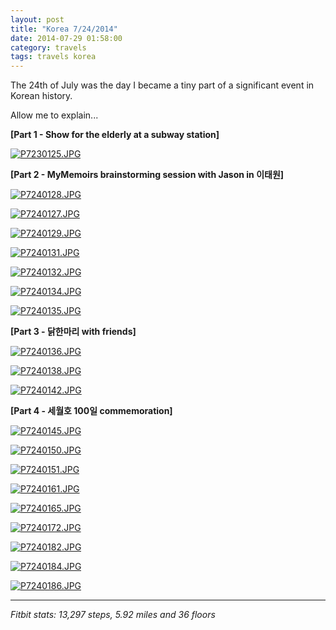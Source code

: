 ```yaml
---
layout: post
title: "Korea 7/24/2014"
date: 2014-07-29 01:58:00
category: travels 
tags: travels korea
---
```

The 24th of July was the day I became a tiny part of a significant event in Korean history.

Allow me to explain...

**[Part 1 - Show for the elderly at a subway station]**

[![P7230125.JPG](https://d23f6h5jpj26xu.cloudfront.net/mmzslxeindxhda_small.jpg)](http://img.svbtle.com/mmzslxeindxhda.jpg)

**[Part 2 - MyMemoirs brainstorming session with Jason in 이태원]**

[![P7240128.JPG](https://d23f6h5jpj26xu.cloudfront.net/vcdahevlmjufog_small.jpg)](http://img.svbtle.com/vcdahevlmjufog.jpg)

[![P7240127.JPG](https://d23f6h5jpj26xu.cloudfront.net/x6ywwntdwdvkrw_small.jpg)](http://img.svbtle.com/x6ywwntdwdvkrw.jpg)

[![P7240129.JPG](https://d23f6h5jpj26xu.cloudfront.net/sc3bxawco3esq_small.jpg)](http://img.svbtle.com/sc3bxawco3esq.jpg)

[![P7240131.JPG](https://d23f6h5jpj26xu.cloudfront.net/smss8i7lpsxjka_small.jpg)](http://img.svbtle.com/smss8i7lpsxjka.jpg)

[![P7240132.JPG](https://d23f6h5jpj26xu.cloudfront.net/aevivppmhjvaea_small.jpg)](http://img.svbtle.com/aevivppmhjvaea.jpg)

[![P7240134.JPG](https://d23f6h5jpj26xu.cloudfront.net/ipctpiaxowxka_small.jpg)](http://img.svbtle.com/ipctpiaxowxka.jpg)

[![P7240135.JPG](https://d23f6h5jpj26xu.cloudfront.net/cm3twk7yjusstq_small.jpg)](http://img.svbtle.com/cm3twk7yjusstq.jpg)

**[Part 3 - 닭한마리 with friends]**

[![P7240136.JPG](https://d23f6h5jpj26xu.cloudfront.net/xwgxdxqpfpfymw_small.jpg)](http://img.svbtle.com/xwgxdxqpfpfymw.jpg)

[![P7240138.JPG](https://d23f6h5jpj26xu.cloudfront.net/ohl9g5xzlxwpeq_small.jpg)](http://img.svbtle.com/ohl9g5xzlxwpeq.jpg)

[![P7240142.JPG](https://d23f6h5jpj26xu.cloudfront.net/gnbbpqtwjll2w_small.jpg)](http://img.svbtle.com/gnbbpqtwjll2w.jpg)

**[Part 4 - 세월호 100일 commemoration]**

[![P7240145.JPG](https://d23f6h5jpj26xu.cloudfront.net/pedpxeruqpyg_small.jpg)](http://img.svbtle.com/pedpxeruqpyg.jpg)

[![P7240150.JPG](https://d23f6h5jpj26xu.cloudfront.net/l8y3dyxtw2q2g_small.jpg)](http://img.svbtle.com/l8y3dyxtw2q2g.jpg)

[![P7240151.JPG](https://d23f6h5jpj26xu.cloudfront.net/e5ry6yzk1ibnw_small.jpg)](http://img.svbtle.com/e5ry6yzk1ibnw.jpg)

[![P7240161.JPG](https://d23f6h5jpj26xu.cloudfront.net/7jwrxjvuqfm2a_small.jpg)](http://img.svbtle.com/7jwrxjvuqfm2a.jpg)

[![P7240165.JPG](https://d23f6h5jpj26xu.cloudfront.net/ajldg5khxtlemq_small.jpg)](http://img.svbtle.com/ajldg5khxtlemq.jpg)

[![P7240172.JPG](https://d23f6h5jpj26xu.cloudfront.net/prfnq34jkq5q_small.jpg)](http://img.svbtle.com/prfnq34jkq5q.jpg)

[![P7240182.JPG](https://d23f6h5jpj26xu.cloudfront.net/e7vttyxzrwotfa_small.jpg)](http://img.svbtle.com/e7vttyxzrwotfa.jpg)

[![P7240184.JPG](https://d23f6h5jpj26xu.cloudfront.net/pcqzwflqtimzlw_small.jpg)](http://img.svbtle.com/pcqzwflqtimzlw.jpg)

[![P7240186.JPG](https://d23f6h5jpj26xu.cloudfront.net/u96hbjqag3ulrq_small.jpg)](http://img.svbtle.com/u96hbjqag3ulrq.jpg)

***

*Fitbit stats: 13,297 steps, 5.92 miles and 36 floors*
